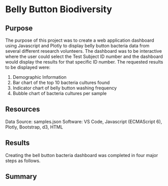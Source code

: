 # Belly Button Biodiversity

## Purpose
The purpose of this project was to create a web application dashboard using Javascript and Plotly to display belly button bacteria data from several different research volunteers.  The dashboard was to be interactive where the user could select the Test Subject ID number and the dashboard would display the results for that specific ID number.  The requested results to be displayed were:

1. Demographic Information
2. Bar chart of the top 10 bacteria cultures found
3. Indicator chart of belly button washing frequency
4. Bubble chart of bacteria cultures per sample

## Resources
Data Source: samples.json
Software: VS Code, Javascript (ECMAScript 6), Plotly, Bootstrap, d3, HTML

## Results
Creating the bell button bacteria dashboard was completed in four major steps as follows.  

## Summary
